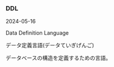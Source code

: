 <article id="DDL">

### DDL

<p class="st_update_header">2024-05-16</p>
<p class="st_name_header_en">Data Definition Language</p>
<p class="st_name_header_jp">データ定義言語(データていぎげんご)</p>
<div class="article_explanation">データベースの構造を定義するための言語。</div>
</article>
